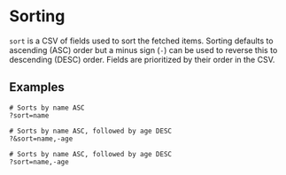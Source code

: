 # Sorting

`sort` is a CSV of fields used to sort the fetched items. Sorting defaults to ascending (ASC) order but a minus sign
(`-`) can be used to reverse this to descending (DESC) order. Fields are prioritized by their order in the CSV.

## Examples

```
# Sorts by name ASC
?sort=name

# Sorts by name ASC, followed by age DESC
?&sort=name,-age

# Sorts by name ASC, followed by age DESC
?sort=name,-age
```

